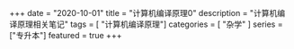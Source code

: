 +++
date = "2020-10-01"
title = "计算机编译原理0"
description = "计算机编译原理相关笔记"
tags = [ "计算机编译原理"]
categories = [
    "杂学"
]
series = ["专升本"]
featured = true
+++




